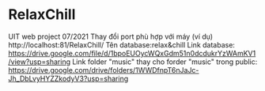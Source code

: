 #  RelaxChill
UIT web project 07/2021
Thay đổi port phù hợp với máy (ví dụ) http://localhost:81/RelaxChill/
Tên database:relax&chill
Link database: https://drive.google.com/file/d/1bpoEUOycWQxGdm51n0dcdukrYzWAmKV1/view?usp=sharing
Link folder "music" thay cho forder "music" trong public: https://drive.google.com/drive/folders/1WWDfnpT6nJaJc-Jh_DbLvyHYZZkodyV3?usp=sharing
